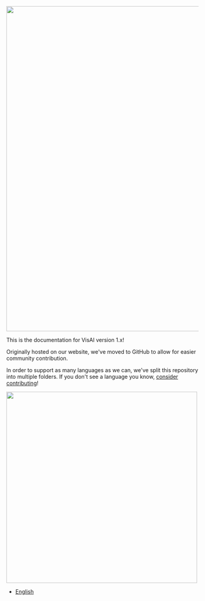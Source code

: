 <img src="https://github.com/Official-VisAI/v1-documentation/blob/main/en/src/Images/General/An%20Overview.png" width=850></img>

This is the documentation for VisAI version 1.x!

Originally hosted on our website, we've moved to GitHub to allow for easier community contribution. 

In order to support as many languages as we can, we've split this repository into multiple folders. If you don't see a language you know, [consider contributing](https://github.com/Official-VisAI/v1-documentation/blob/main/CONTRIBUTION_GUIDE)!

<img src="https://github.com/Official-VisAI/v1-documentation/blob/main/en/src/Images/General/Languages.png" width=500></img>
* [English](https://github.com/Official-VisAI/v1-documentation/blob/main/en/README.md)

